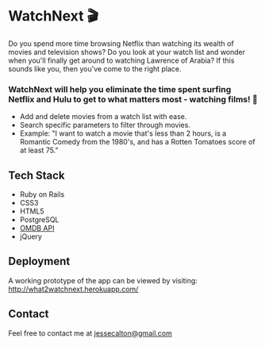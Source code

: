 # WatchNext 🎬

Do you spend more time browsing Netflix than watching its wealth of movies and television shows? Do you look at your watch list and wonder when you'll finally get around to watching Lawrence of Arabia? If this sounds like you, then you've come to the right place.

### WatchNext will help you eliminate the time spent surfing Netflix and Hulu to get to what matters most - watching films! 📼

* Add and delete movies from a watch list with ease.
* Search specific parameters to filter through movies.
* Example: "I want to watch a movie that's less than 2 hours, is a Romantic Comedy from the 1980's, and has a Rotten Tomatoes score of at least 75."

## Tech Stack

* Ruby on Rails
* CSS3
* HTML5
* PostgreSQL
* [OMDB API](http://www.omdbapi.com)
* jQuery

## Deployment

A working prototype of the app can be viewed by visiting:
<http://what2watchnext.herokuapp.com/>

## Contact

Feel free to contact me at <jessecalton@gmail.com>
